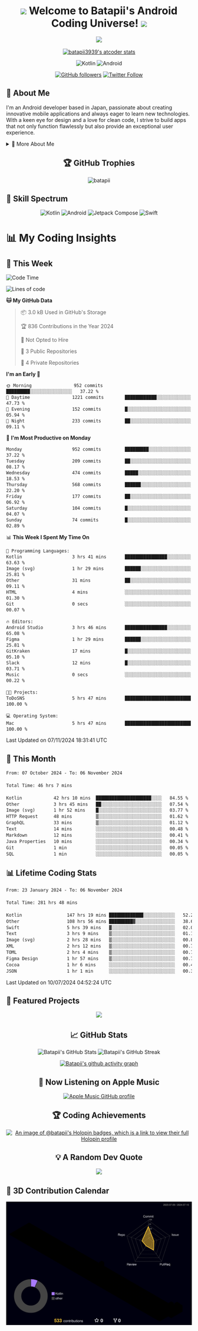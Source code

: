 <h1 align="center">
  <img src="https://media.giphy.com/media/hvRJCLFzcasrR4ia7z/giphy.gif" width="28">
  Welcome to Batapii's Android Coding Universe!
  <img src="https://media.giphy.com/media/hvRJCLFzcasrR4ia7z/giphy.gif" width="28">
</h1>

<p align="center">
  <img src="https://readme-typing-svg.herokuapp.com/?lines=Android+Developer+in+Japan;Always%20learning%20new%20things&font=Fira%20Code&center=true&width=440&height=45&color=f75c7e&vCenter=true&size=22">
</p>

<div align="center">

[![batapii3939's atcoder stats](https://atcoder-readme-stats.vercel.app/stats/batapii3939?theme=dark&show_history=5&width=450)](https://github.com/iwbc-mzk/atcoder-readme-stats)

![Kotlin](https://img.shields.io/badge/Kotlin-★☆☆☆☆☆☆☆☆☆-brightgreen)
![Android](https://img.shields.io/badge/Android-★☆☆☆☆☆☆☆☆☆-brightgreen)

  
[![GitHub followers](https://img.shields.io/github/followers/batapii?style=social)](https://github.com/batapii)
[![Twitter Follow](https://img.shields.io/twitter/follow/batapii?style=social)](https://twitter.com/batapii3939)

</div>

## 🚀 About Me
I'm an Android developer based in Japan, passionate about creating innovative mobile applications and always eager to learn new technologies. With a keen eye for design and a love for clean code, I strive to build apps that not only function flawlessly but also provide an exceptional user experience.

<details>
<summary>🌟 More About Me</summary>

- 🔭 I'm currently working on revolutionizing mobile productivity apps
- 🌱 I'm currently learning Kotlin Multiplatform and Jetpack Compose
- 👯 I'm looking to collaborate on open-source Android projects

</details>

<h2 align="center">🏆 GitHub Trophies</h2>
<p align="center">
  <img src="https://github-profile-trophy.vercel.app/?username=batapii&theme=nord&column=7&no-frame=true&no-bg=true&rank=SECRET,SSS,SS,S,AAA,AA,A,B,C,?" alt="batapii" />
</p>

## 🌈 Skill Spectrum

<div align="center">

![Kotlin](https://img.shields.io/badge/Kotlin-0095D5?style=for-the-badge&logo=kotlin&logoColor=white)
![Android](https://img.shields.io/badge/Android-3DDC84?style=for-the-badge&logo=android&logoColor=white)
![Jetpack Compose](https://img.shields.io/badge/Jetpack%20Compose-4285F4?style=for-the-badge&logo=jetpackcompose&logoColor=white)
![Swift](https://img.shields.io/badge/Swift-FA7343?style=for-the-badge&logo=swift&logoColor=white)

</div>


# 📊 My Coding Insights

## 📅 This Week
<!--START_SECTION:waka-week-->
![Code Time](http://img.shields.io/badge/Code%20Time-285%20hrs%204%20mins-blue)

![Lines of code](https://img.shields.io/badge/From%20Hello%20World%20I%27ve%20Written-195.5%20thousand%20lines%20of%20code-blue)

**🐱 My GitHub Data** 

> 📦 3.0 kB Used in GitHub's Storage 
 > 
> 🏆 836 Contributions in the Year 2024
 > 
> 🚫 Not Opted to Hire
 > 
> 📜 3 Public Repositories 
 > 
> 🔑 4 Private Repositories 
 > 
**I'm an Early 🐤** 

```text
🌞 Morning                952 commits         █████████░░░░░░░░░░░░░░░░   37.22 % 
🌆 Daytime                1221 commits        ████████████░░░░░░░░░░░░░   47.73 % 
🌃 Evening                152 commits         █░░░░░░░░░░░░░░░░░░░░░░░░   05.94 % 
🌙 Night                  233 commits         ██░░░░░░░░░░░░░░░░░░░░░░░   09.11 % 
```
📅 **I'm Most Productive on Monday** 

```text
Monday                   952 commits         █████████░░░░░░░░░░░░░░░░   37.22 % 
Tuesday                  209 commits         ██░░░░░░░░░░░░░░░░░░░░░░░   08.17 % 
Wednesday                474 commits         █████░░░░░░░░░░░░░░░░░░░░   18.53 % 
Thursday                 568 commits         ██████░░░░░░░░░░░░░░░░░░░   22.20 % 
Friday                   177 commits         ██░░░░░░░░░░░░░░░░░░░░░░░   06.92 % 
Saturday                 104 commits         █░░░░░░░░░░░░░░░░░░░░░░░░   04.07 % 
Sunday                   74 commits          █░░░░░░░░░░░░░░░░░░░░░░░░   02.89 % 
```


📊 **This Week I Spent My Time On** 

```text
💬 Programming Languages: 
Kotlin                   3 hrs 41 mins       ████████████████░░░░░░░░░   63.63 % 
Image (svg)              1 hr 29 mins        ██████░░░░░░░░░░░░░░░░░░░   25.81 % 
Other                    31 mins             ██░░░░░░░░░░░░░░░░░░░░░░░   09.11 % 
HTML                     4 mins              ░░░░░░░░░░░░░░░░░░░░░░░░░   01.30 % 
Git                      0 secs              ░░░░░░░░░░░░░░░░░░░░░░░░░   00.07 % 

🔥 Editors: 
Android Studio           3 hrs 46 mins       ████████████████░░░░░░░░░   65.08 % 
Figma                    1 hr 29 mins        ██████░░░░░░░░░░░░░░░░░░░   25.81 % 
GitKraken                17 mins             █░░░░░░░░░░░░░░░░░░░░░░░░   05.10 % 
Slack                    12 mins             █░░░░░░░░░░░░░░░░░░░░░░░░   03.71 % 
Music                    0 secs              ░░░░░░░░░░░░░░░░░░░░░░░░░   00.22 % 

🐱‍💻 Projects: 
ToDoSNS                  5 hrs 47 mins       █████████████████████████   100.00 % 

💻 Operating System: 
Mac                      5 hrs 47 mins       █████████████████████████   100.00 % 
```


 Last Updated on 07/11/2024 18:31:41 UTC
<!--END_SECTION:waka-week-->

## 📅 This Month
<!--START_SECTION:wakamonth-->

```txt
From: 07 October 2024 - To: 06 November 2024

Total Time: 46 hrs 7 mins

Kotlin            42 hrs 10 mins  █████████████████████░░░░   84.55 %
Other             3 hrs 45 mins   ██░░░░░░░░░░░░░░░░░░░░░░░   07.54 %
Image (svg)       1 hr 52 mins    █░░░░░░░░░░░░░░░░░░░░░░░░   03.77 %
HTTP Request      48 mins         ▒░░░░░░░░░░░░░░░░░░░░░░░░   01.62 %
GraphQL           33 mins         ▒░░░░░░░░░░░░░░░░░░░░░░░░   01.12 %
Text              14 mins         ░░░░░░░░░░░░░░░░░░░░░░░░░   00.48 %
Markdown          12 mins         ░░░░░░░░░░░░░░░░░░░░░░░░░   00.41 %
Java Properties   10 mins         ░░░░░░░░░░░░░░░░░░░░░░░░░   00.34 %
Git               1 min           ░░░░░░░░░░░░░░░░░░░░░░░░░   00.05 %
SQL               1 min           ░░░░░░░░░░░░░░░░░░░░░░░░░   00.05 %
```

<!--END_SECTION:wakamonth-->

## 📊 Lifetime Coding Stats

<!--START_SECTION:wakaalltime-->

```txt
From: 23 January 2024 - To: 06 November 2024

Total Time: 281 hrs 48 mins

Kotlin                 147 hrs 19 mins █████████████░░░░░░░░░░░░   52.28 %
Other                  108 hrs 56 mins █████████▓░░░░░░░░░░░░░░░   38.66 %
Swift                  5 hrs 39 mins   ▓░░░░░░░░░░░░░░░░░░░░░░░░   02.01 %
Text                   3 hrs 9 mins    ▒░░░░░░░░░░░░░░░░░░░░░░░░   01.12 %
Image (svg)            2 hrs 28 mins   ▒░░░░░░░░░░░░░░░░░░░░░░░░   00.88 %
XML                    2 hrs 12 mins   ▒░░░░░░░░░░░░░░░░░░░░░░░░   00.78 %
TOML                   2 hrs 4 mins    ▒░░░░░░░░░░░░░░░░░░░░░░░░   00.74 %
Figma Design           1 hr 57 mins    ▒░░░░░░░░░░░░░░░░░░░░░░░░   00.70 %
Cocoa                  1 hr 6 mins     ░░░░░░░░░░░░░░░░░░░░░░░░░   00.40 %
JSON                   1 hr 1 min      ░░░░░░░░░░░░░░░░░░░░░░░░░   00.36 %
```

<!--END_SECTION:wakaalltime-->

Last Updated on 10/07/2024 04:52:24 UTC

## 🌟 Featured Projects

<div align="center">
  <a href="https://github.com/batapii/ToDoSNS">
    <img src="https://github-readme-stats.vercel.app/api/pin/?username=batapii&repo=ToDoSNS&theme=radical" />
  </a>

## 📈 GitHub Stats

<div align="center">
  <img src="https://github-readme-stats.vercel.app/api?username=batapii&show_icons=true&theme=radical" alt="Batapii's GitHub Stats" />
  <img src="https://github-readme-streak-stats.herokuapp.com/?user=batapii&theme=radical" alt="Batapii's GitHub Streak" />
  
[![Batapii's github activity graph](https://github-readme-activity-graph.vercel.app/graph?username=batapii&theme=react-dark)](https://github.com/ashutosh00710/github-readme-activity-graph)
</div>

## 🎵 Now Listening on Apple Music

<div align="center">
  
[![Apple Music GitHub profile](https://music-profile.rayriffy.com/theme/dark.svg?uid=001005.6598667d2ffd4a10a4f429edd0ba24c4.1156)](https://github.com/rayriffy/apple-music-github-profile)

</div>


## 🏆 Coding Achievements

<div align="center">

[![An image of @batapii's Holopin badges, which is a link to view their full Holopin profile](https://holopin.me/batapii)](https://holopin.io/@batapii)

</div>

## 💡 A Random Dev Quote

<div align="center">

![](https://quotes-github-readme.vercel.app/api?type=horizontal&theme=radical)

</div>

</div>

## 🚀 3D Contribution Calendar

<div align="center">
  
![](./profile-3d-contrib/profile-night-rainbow.svg)

</div>
